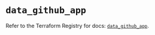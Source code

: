 # `data_github_app`

Refer to the Terraform Registry for docs: [`data_github_app`](https://registry.terraform.io/providers/integrations/github/6.5.0/docs/data-sources/app).

